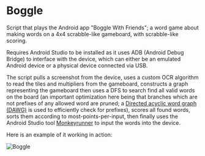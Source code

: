 # Boggle

Script that plays the Android app "Boggle With Friends"; a word game about making words on a 4x4 scrabble-like gameboard, with scrabble-like scoring.

Requires Android Studio to be installed as it uses ADB (Android Debug Bridge) to interface with the device, which can either be an emulated Android device or a physical device connected via USB. 

The script pulls a screenshot from the device, uses a custom OCR algorithm to read the tiles and multipliers from the gameboard, constructs a graph representing the gameboard then uses a DFS to search find all valid words on the board (an important optimization here being that branches which are not prefixes of any allowed word are pruned; a [Directed acyclic word graph (DAWG)](https://en.wikipedia.org/wiki/Deterministic_acyclic_finite_state_automaton) is used to efficiently check for prefixes), scores all found words, sorts them according to most-points-per-input, then finally uses the Android Studio tool [Monkeyrunner](https://developer.android.com/studio/test/monkeyrunner) to input the words into the device. 

Here is an example of it working in action: 

![Boggle](https://github.com/gavin-lb/gavin-lb/blob/main/boggle.gif)
